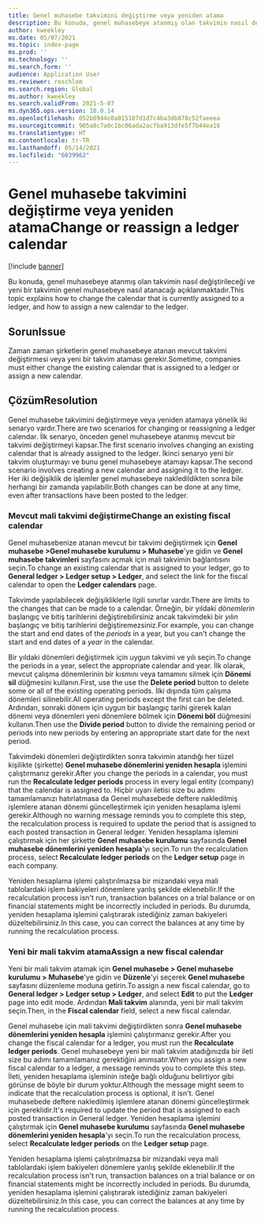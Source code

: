 ```yaml
---
title: Genel muhasebe takvimini değiştirme veya yeniden atama
description: Bu konuda, genel muhasebeye atanmış olan takvimin nasıl değiştirileceği ve yeni bir takvimin genel muhasebeye nasıl atanacağı açıklanmaktadır.
author: kweekley
ms.date: 05/07/2021
ms.topic: index-page
ms.prod: ''
ms.technology: ''
ms.search.form: ''
audience: Application User
ms.reviewer: roschlom
ms.search.region: Global
ms.author: kweekley
ms.search.validFrom: 2021-5-07
ms.dyn365.ops.version: 10.0.14
ms.openlocfilehash: 052b8944c0a015187d1d7c4ba3db878c52faeeea
ms.sourcegitcommit: 905a8c7a0c1bc06ada2acfba913dfe5f7b44ea16
ms.translationtype: HT
ms.contentlocale: tr-TR
ms.lasthandoff: 05/14/2021
ms.locfileid: "6039962"
---
```

# <a name="change-or-reassign-a-ledger-calendar"></a><span data-ttu-id="402a8-103">Genel muhasebe takvimini değiştirme veya yeniden atama</span><span class="sxs-lookup"><span data-stu-id="402a8-103">Change or reassign a ledger calendar</span></span>

[!include [banner](../includes/banner.md)]

<span data-ttu-id="402a8-104">Bu konuda, genel muhasebeye atanmış olan takvimin nasıl değiştirileceği ve yeni bir takvimin genel muhasebeye nasıl atanacağı açıklanmaktadır.</span><span class="sxs-lookup"><span data-stu-id="402a8-104">This topic explains how to change the calendar that is currently assigned to a ledger, and how to assign a new calendar to the ledger.</span></span>

## <a name="issue"></a><span data-ttu-id="402a8-105">Sorun</span><span class="sxs-lookup"><span data-stu-id="402a8-105">Issue</span></span>

<span data-ttu-id="402a8-106">Zaman zaman şirketlerin genel muhasebeye atanan mevcut takvimi değiştirmesi veya yeni bir takvim ataması gerekir.</span><span class="sxs-lookup"><span data-stu-id="402a8-106">Sometime, companies must either change the existing calendar that is assigned to a ledger or assign a new calendar.</span></span>

## <a name="resolution"></a><span data-ttu-id="402a8-107">Çözüm</span><span class="sxs-lookup"><span data-stu-id="402a8-107">Resolution</span></span>

<span data-ttu-id="402a8-108">Genel muhasebe takvimini değiştirmeye veya yeniden atamaya yönelik iki senaryo vardır.</span><span class="sxs-lookup"><span data-stu-id="402a8-108">There are two scenarios for changing or reassigning a ledger calendar.</span></span> <span data-ttu-id="402a8-109">İlk senaryo, önceden genel muhasebeye atanmış mevcut bir takvimi değiştirmeyi kapsar.</span><span class="sxs-lookup"><span data-stu-id="402a8-109">The first scenario involves changing an existing calendar that is already assigned to the ledger.</span></span> <span data-ttu-id="402a8-110">İkinci senaryo yeni bir takvim oluşturmayı ve bunu genel muhasebeye atamayı kapsar.</span><span class="sxs-lookup"><span data-stu-id="402a8-110">The second scenario involves creating a new calendar and assigning it to the ledger.</span></span> <span data-ttu-id="402a8-111">Her iki değişiklik de işlemler genel muhasebeye nakledildikten sonra bile herhangi bir zamanda yapılabilir.</span><span class="sxs-lookup"><span data-stu-id="402a8-111">Both changes can be done at any time, even after transactions have been posted to the ledger.</span></span>

### <a name="change-an-existing-fiscal-calendar"></a><span data-ttu-id="402a8-112">Mevcut mali takvimi değiştirme</span><span class="sxs-lookup"><span data-stu-id="402a8-112">Change an existing fiscal calendar</span></span>

<span data-ttu-id="402a8-113">Genel muhasebenize atanan mevcut bir takvimi değiştirmek için **Genel muhasebe \>Genel muhasebe kurulumu \> Muhasebe**'ye gidin ve **Genel muhasebe takvimleri** sayfasını açmak için mali takvimin bağlantısını seçin.</span><span class="sxs-lookup"><span data-stu-id="402a8-113">To change an existing calendar that is assigned to your ledger, go to **General ledger \> Ledger setup \> Ledger**, and select the link for the fiscal calendar to open the **Ledger calendars** page.</span></span>

<span data-ttu-id="402a8-114">Takvimde yapılabilecek değişikliklerle ilgili sınırlar vardır.</span><span class="sxs-lookup"><span data-stu-id="402a8-114">There are limits to the changes that can be made to a calendar.</span></span> <span data-ttu-id="402a8-115">Örneğin, bir yıldaki *dönemlerin* başlangıç ve bitiş tarihlerini değiştirebilirsiniz ancak takvimdeki bir *yılın* başlangıç ve bitiş tarihlerini değiştiremezsiniz.</span><span class="sxs-lookup"><span data-stu-id="402a8-115">For example, you can change the start and end dates of the *periods* in a year, but you can't change the start and end dates of a *year* in the calendar.</span></span>

<span data-ttu-id="402a8-116">Bir yıldaki dönemleri değiştirmek için uygun takvimi ve yılı seçin.</span><span class="sxs-lookup"><span data-stu-id="402a8-116">To change the periods in a year, select the appropriate calendar and year.</span></span> <span data-ttu-id="402a8-117">İlk olarak, mevcut çalışma dönemlerinin bir kısmını veya tamamını silmek için **Dönemi sil** düğmesini kullanın.</span><span class="sxs-lookup"><span data-stu-id="402a8-117">First, use the use the **Delete period** button to delete some or all of the existing operating periods.</span></span> <span data-ttu-id="402a8-118">İlki dışında tüm çalışma dönemleri silinebilir.</span><span class="sxs-lookup"><span data-stu-id="402a8-118">All operating periods except the first can be deleted.</span></span> <span data-ttu-id="402a8-119">Ardından, sonraki dönem için uygun bir başlangıç tarihi girerek kalan dönemi veya dönemleri yeni dönemlere bölmek için **Dönemi böl** düğmesini kullanın.</span><span class="sxs-lookup"><span data-stu-id="402a8-119">Then use the **Divide period** button to divide the remaining period or periods into new periods by entering an appropriate start date for the next period.</span></span>

<span data-ttu-id="402a8-120">Takvimdeki dönemleri değiştirdikten sonra takvimin atandığı her tüzel kişilikte (şirkette) **Genel muhasebe dönemlerini yeniden hesapla** işlemini çalıştırmanız gerekir.</span><span class="sxs-lookup"><span data-stu-id="402a8-120">After you change the periods in a calendar, you must run the **Recalculate ledger periods** process in every legal entity (company) that the calendar is assigned to.</span></span> <span data-ttu-id="402a8-121">Hiçbir uyarı iletisi size bu adımı tamamlamanızı hatırlatmasa da Genel muhasebede deftere nakledilmiş işlemlere atanan dönemi güncelleştirmek için yeniden hesaplama işlemi gerekir.</span><span class="sxs-lookup"><span data-stu-id="402a8-121">Although no warning message reminds you to complete this step, the recalculation process is required to update the period that is assigned to each posted transaction in General ledger.</span></span> <span data-ttu-id="402a8-122">Yeniden hesaplama işlemini çalıştırmak için her şirkette **Genel muhasebe kurulumu** sayfasında **Genel muhasebe dönemlerini yeniden hesapla**'yı seçin.</span><span class="sxs-lookup"><span data-stu-id="402a8-122">To run the recalculation process, select **Recalculate ledger periods** on the **Ledger setup** page in each company.</span></span>

<span data-ttu-id="402a8-123">Yeniden hesaplama işlemi çalıştırılmazsa bir mizandaki veya mali tablolardaki işlem bakiyeleri dönemlere yanlış şekilde eklenebilir.</span><span class="sxs-lookup"><span data-stu-id="402a8-123">If the recalculation process isn't run, transaction balances on a trial balance or on financial statements might be incorrectly included in periods.</span></span> <span data-ttu-id="402a8-124">Bu durumda, yeniden hesaplama işlemini çalıştırarak istediğiniz zaman bakiyeleri düzeltebilirsiniz.</span><span class="sxs-lookup"><span data-stu-id="402a8-124">In this case, you can correct the balances at any time by running the recalculation process.</span></span>

### <a name="assign-a-new-fiscal-calendar"></a><span data-ttu-id="402a8-125">Yeni bir mali takvim atama</span><span class="sxs-lookup"><span data-stu-id="402a8-125">Assign a new fiscal calendar</span></span>

<span data-ttu-id="402a8-126">Yeni bir mali takvim atamak için **Genel muhasebe \> Genel muhasebe kurulumu \> Muhasebe**'ye gidin ve **Düzenle**'yi seçerek **Genel muhasebe** sayfasını düzenleme moduna getirin.</span><span class="sxs-lookup"><span data-stu-id="402a8-126">To assign a new fiscal calendar, go to **General ledger \> Ledger setup \> Ledger**, and select **Edit** to put the **Ledger** page into edit mode.</span></span> <span data-ttu-id="402a8-127">Ardından **Mali takvim** alanında, yeni bir mali takvim seçin.</span><span class="sxs-lookup"><span data-stu-id="402a8-127">Then, in the **Fiscal calendar** field, select a new fiscal calendar.</span></span>

<span data-ttu-id="402a8-128">Genel muhasebe için mali takvimi değiştirdikten sonra **Genel muhasebe dönemlerini yeniden hesapla** işlemini çalıştırmanız gerekir.</span><span class="sxs-lookup"><span data-stu-id="402a8-128">After you change the fiscal calendar for a ledger, you must run the **Recalculate ledger periods**.</span></span> <span data-ttu-id="402a8-129">Genel muhasebeye yeni bir mali takvim atadığınızda bir ileti size bu adımı tamamlamanız gerektiğini anımsatır.</span><span class="sxs-lookup"><span data-stu-id="402a8-129">When you assign a new fiscal calendar to a ledger, a message reminds you to complete this step.</span></span> <span data-ttu-id="402a8-130">İleti, yeniden hesaplama işleminin isteğe bağlı olduğunu belirtiyor gibi görünse de böyle bir durum yoktur.</span><span class="sxs-lookup"><span data-stu-id="402a8-130">Although the message might seem to indicate that the recalculation process is optional, it isn't.</span></span> <span data-ttu-id="402a8-131">Genel muhasebede deftere nakledilmiş işlemlere atanan dönemi güncelleştirmek için gereklidir.</span><span class="sxs-lookup"><span data-stu-id="402a8-131">It's required to update the period that is assigned to each posted transaction in General ledger.</span></span> <span data-ttu-id="402a8-132">Yeniden hesaplama işlemini çalıştırmak için **Genel muhasebe kurulumu** sayfasında **Genel muhasebe dönemlerini yeniden hesapla**'yı seçin.</span><span class="sxs-lookup"><span data-stu-id="402a8-132">To run the recalculation process, select **Recalculate ledger periods** on the **Ledger setup** page.</span></span>

<span data-ttu-id="402a8-133">Yeniden hesaplama işlemi çalıştırılmazsa bir mizandaki veya mali tablolardaki işlem bakiyeleri dönemlere yanlış şekilde eklenebilir.</span><span class="sxs-lookup"><span data-stu-id="402a8-133">If the recalculation process isn't run, transaction balances on a trial balance or on financial statements might be incorrectly included in periods.</span></span> <span data-ttu-id="402a8-134">Bu durumda, yeniden hesaplama işlemini çalıştırarak istediğiniz zaman bakiyeleri düzeltebilirsiniz.</span><span class="sxs-lookup"><span data-stu-id="402a8-134">In this case, you can correct the balances at any time by running the recalculation process.</span></span>
